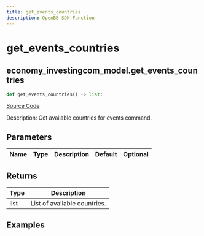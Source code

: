 ```yaml
---
title: get_events_countries
description: OpenBB SDK Function
---
```


# get_events_countries

## economy_investingcom_model.get_events_countries

```python title='openbb_terminal/economy/investingcom_model.py'
def get_events_countries() -> list:
```
[Source Code](https://github.com/OpenBB-finance/OpenBBTerminal/tree/main/openbb_terminal/economy/investingcom_model.py#L286)

Description: Get available countries for events command.

## Parameters

| Name | Type | Description | Default | Optional |
| ---- | ---- | ----------- | ------- | -------- |

## Returns

| Type | Description |
| ---- | ----------- |
| list | List of available countries. |

## Examples

